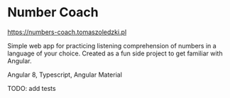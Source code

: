 # Number Coach

https://numbers-coach.tomaszoledzki.pl

Simple web app for practicing listening comprehension of numbers in a language of your choice. Created as a fun side project to get familiar with Angular.

Angular 8, Typescript, Angular Material

TODO: add tests
